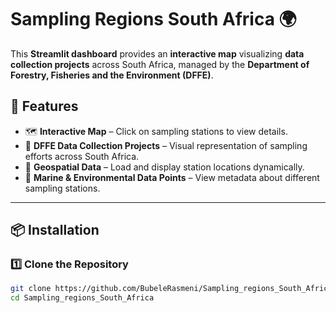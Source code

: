 # Sampling Regions South Africa 🌍

This **Streamlit dashboard** provides an **interactive map** visualizing **data collection projects** across South Africa, managed by the **Department of Forestry, Fisheries and the Environment (DFFE)**.  

## 🚀 Features
- 🗺 **Interactive Map** – Click on sampling stations to view details.
- 📍 **DFFE Data Collection Projects** – Visual representation of sampling efforts across South Africa.
- 📂 **Geospatial Data** – Load and display station locations dynamically.
- 🐳 **Marine & Environmental Data Points** – View metadata about different sampling stations.

---

## 📦 Installation

### **1️⃣ Clone the Repository**
```bash
git clone https://github.com/BubeleRasmeni/Sampling_regions_South_Africa.git
cd Sampling_regions_South_Africa
